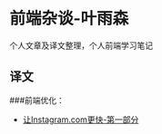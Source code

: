# 前端杂谈-叶雨森
个人文章及译文整理，个人前端学习笔记
## 译文
###前端优化：
- [让Instagram.com更快-第一部分](https://github.com/ytftianwen/blog/issues/1)

